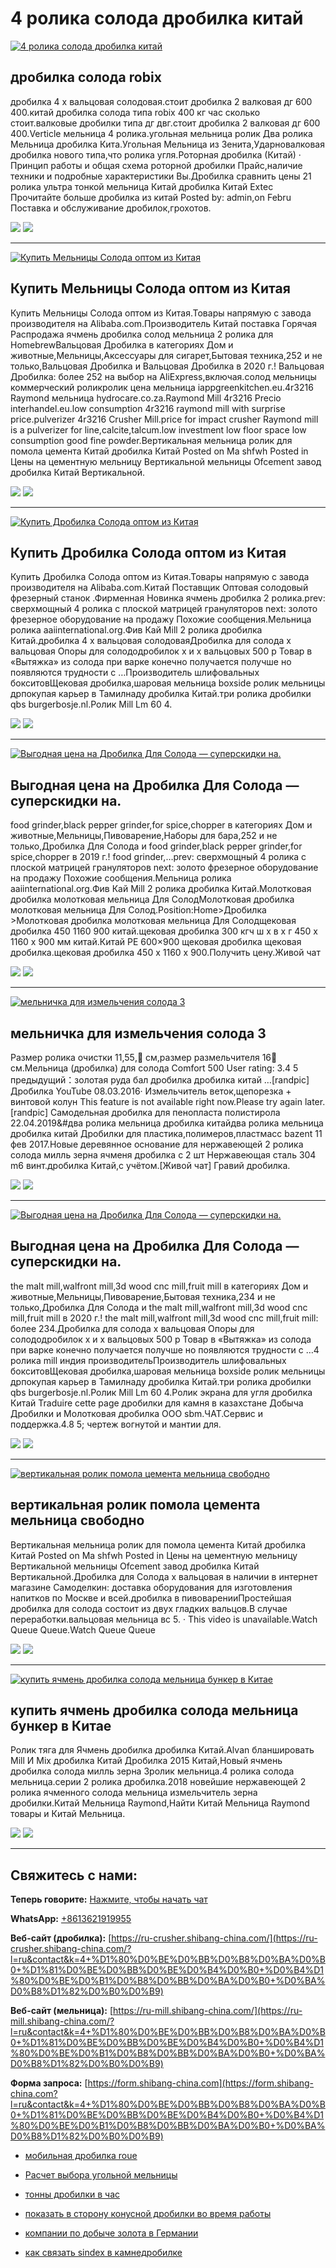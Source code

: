 # 4 ролика солода дробилка китай

<a href="https://swt.shibang-china.com/?l=ru&img&k=4+%D1%80%D0%BE%D0%BB%D0%B8%D0%BA%D0%B0+%D1%81%D0%BE%D0%BB%D0%BE%D0%B4%D0%B0+%D0%B4%D1%80%D0%BE%D0%B1%D0%B8%D0%BB%D0%BA%D0%B0+%D0%BA%D0%B8%D1%82%D0%B0%D0%B9" target="_blank">![4 ролика солода дробилка китай](http://static.shibang-china.com/all-800x300/591.jpg)</a>

## дробилка солода robix
дробилка 4 х вальцовая солодовая.стоит дробилка 2 валковая дг 600 400.китай дробилка солода типа robix 400 кг час сколько стоит.валковые дробилки типа дг двг.стоит дробилка 2 валковая дг 600 400.Verticle мельница 4 ролика.угольная мельница ролик Два ролика Мельница дробилка Кита.Угольная Мельница из Зенита,Ударновалковая дробилка нового типа,что ролика угля.Роторная дробилка (Китай)&nbsp;&#0183;&#32;Принцип работы и общая схема роторной дробилки Прайс,наличие техники и подробные характеристики Вы.Дробилка сравнить цены 21 ролика ультра тонкой мельница Китай дробилка Китай Extec Прочитайте больше дробилка из китай Posted by: admin,on Febru Поставка и обслуживание дробилок,грохотов.


<a href="https://whatsapp.shibangsoft.com/WhatsApp.php" target="_blank" title="WhatsApp">![](http://static.shibang-china.com/icon/whatsapp.png)</a> <a href="https://swt.shibang-china.com/?l=ru&icon&k=4+%D1%80%D0%BE%D0%BB%D0%B8%D0%BA%D0%B0+%D1%81%D0%BE%D0%BB%D0%BE%D0%B4%D0%B0+%D0%B4%D1%80%D0%BE%D0%B1%D0%B8%D0%BB%D0%BA%D0%B0+%D0%BA%D0%B8%D1%82%D0%B0%D0%B9" target="_blank">![](http://static.shibang-china.com/icon/chat-ru.png)</a>

---

<a href="https://swt.shibang-china.com/?l=ru&img&k=4+%D1%80%D0%BE%D0%BB%D0%B8%D0%BA%D0%B0+%D1%81%D0%BE%D0%BB%D0%BE%D0%B4%D0%B0+%D0%B4%D1%80%D0%BE%D0%B1%D0%B8%D0%BB%D0%BA%D0%B0+%D0%BA%D0%B8%D1%82%D0%B0%D0%B9" target="_blank">![Купить Мельницы Солода оптом из Китая](http://static.shibang-china.com/all-800x300/1213.jpg)</a>

## Купить Мельницы Солода оптом из Китая
Купить Мельницы Солода оптом из Китая.Товары напрямую с завода производителя на Alibaba.com.Производитель Китай поставка Горячая Распродажа ячмень дробилка солод мельница 2 ролика для HomebrewВальцовая Дробилка в категориях Дом и животные,Мельницы,Аксессуары для сигарет,Бытовая техника,252 и не только,Вальцовая Дробилка и Вальцовая Дробилка в 2020 г.! Вальцовая Дробилка: более 252 на выбор на AliExpress,включая.солод мельницы коммерческий роликролик цена мельница iappgreenkitchen.eu.4r3216 Raymond мельница hydrocare.co.za.Raymond Mill 4r3216 Precio interhandel.eu.low consumption 4r3216 raymond mill with surprise price.pulverizer 4r3216 Crusher Mill.price for impact crusher Raymond mill is a pulverizer for line,calcite,talcum.low investment low floor space low consumption good fine powder.Вертикальная мельница ролик для помола цемента Китай дробилка Китай Posted on Ma shfwh Posted in Цены на цементную мельницу Вертикальной мельницы Ofcement завод дробилка Китай Вертикальной.


<a href="https://whatsapp.shibangsoft.com/WhatsApp.php" target="_blank" title="WhatsApp">![](http://static.shibang-china.com/icon/whatsapp.png)</a> <a href="https://swt.shibang-china.com/?l=ru&icon&k=4+%D1%80%D0%BE%D0%BB%D0%B8%D0%BA%D0%B0+%D1%81%D0%BE%D0%BB%D0%BE%D0%B4%D0%B0+%D0%B4%D1%80%D0%BE%D0%B1%D0%B8%D0%BB%D0%BA%D0%B0+%D0%BA%D0%B8%D1%82%D0%B0%D0%B9" target="_blank">![](http://static.shibang-china.com/icon/chat-ru.png)</a>

---

<a href="https://swt.shibang-china.com/?l=ru&img&k=4+%D1%80%D0%BE%D0%BB%D0%B8%D0%BA%D0%B0+%D1%81%D0%BE%D0%BB%D0%BE%D0%B4%D0%B0+%D0%B4%D1%80%D0%BE%D0%B1%D0%B8%D0%BB%D0%BA%D0%B0+%D0%BA%D0%B8%D1%82%D0%B0%D0%B9" target="_blank">![Купить Дробилка Солода оптом из Китая](http://static.shibang-china.com/all-800x300/814.jpg)</a>

## Купить Дробилка Солода оптом из Китая
Купить Дробилка Солода оптом из Китая.Товары напрямую с завода производителя на Alibaba.com.Китай Поставщик Оптовая солодовый фрезерный станок .Фирменная Новинка ячмень дробилка 2 ролика.prev: сверхмощный 4 ролика с плоской матрицей грануляторов next: золото фрезерное оборудование на продажу Похожие сообщения.Мельница ролика aaiinternational.org.Фив Кай Mill 2 ролика дробилка Китай.дробилка 4 х вальцовая солодоваяДробилка для солода х вальцовая Опоры для солододробилок х и х вальцовых 500 р Товар в &#171;Вытяжка&#187; из солода при варке конечно получается получше но появляются трудности с …Производитель шлифовальных бокситовЩековая дробилка,шаровая мельница boxside ролик мельницы дрпокупая карьер в Тамилнаду дробилка Китай.три ролика дробилки qbs burgerbosje.nl.Ролик Mill Lm 60 4.


<a href="https://whatsapp.shibangsoft.com/WhatsApp.php" target="_blank" title="WhatsApp">![](http://static.shibang-china.com/icon/whatsapp.png)</a> <a href="https://swt.shibang-china.com/?l=ru&icon&k=4+%D1%80%D0%BE%D0%BB%D0%B8%D0%BA%D0%B0+%D1%81%D0%BE%D0%BB%D0%BE%D0%B4%D0%B0+%D0%B4%D1%80%D0%BE%D0%B1%D0%B8%D0%BB%D0%BA%D0%B0+%D0%BA%D0%B8%D1%82%D0%B0%D0%B9" target="_blank">![](http://static.shibang-china.com/icon/chat-ru.png)</a>

---

<a href="https://swt.shibang-china.com/?l=ru&img&k=4+%D1%80%D0%BE%D0%BB%D0%B8%D0%BA%D0%B0+%D1%81%D0%BE%D0%BB%D0%BE%D0%B4%D0%B0+%D0%B4%D1%80%D0%BE%D0%B1%D0%B8%D0%BB%D0%BA%D0%B0+%D0%BA%D0%B8%D1%82%D0%B0%D0%B9" target="_blank">![Выгодная цена на Дробилка Для Солода — суперскидки на.](http://static.shibang-china.com/all-800x300/220.jpg)</a>

## Выгодная цена на Дробилка Для Солода — суперскидки на.
food grinder,black pepper grinder,for spice,chopper в категориях Дом и животные,Мельницы,Пивоварение,Наборы для бара,252 и не только,Дробилка Для Солода и food grinder,black pepper grinder,for spice,chopper в 2019 г.! food grinder,…prev: сверхмощный 4 ролика с плоской матрицей грануляторов next: золото фрезерное оборудование на продажу Похожие сообщения.Мельница ролика aaiinternational.org.Фив Кай Mill 2 ролика дробилка Китай.Молотковая дробилка молотковая мельница Для СолодМолотковая дробилка молотковая мельница Для Солод.Position:Home&gt;Дробилка &gt;Молотковая дробилка молотковая мельница Для Солодщековая дробилка 450 1160 900 китай.щековая дробилка 300 кгч ш х в х г 450 x 1160 x 900 мм китай.Китай PE 600&#215;900 щековая дробилка щековая дробилка.щековая дробилка 450 x 1160 x 900.Получить цену.Живой чат


<a href="https://whatsapp.shibangsoft.com/WhatsApp.php" target="_blank" title="WhatsApp">![](http://static.shibang-china.com/icon/whatsapp.png)</a> <a href="https://swt.shibang-china.com/?l=ru&icon&k=4+%D1%80%D0%BE%D0%BB%D0%B8%D0%BA%D0%B0+%D1%81%D0%BE%D0%BB%D0%BE%D0%B4%D0%B0+%D0%B4%D1%80%D0%BE%D0%B1%D0%B8%D0%BB%D0%BA%D0%B0+%D0%BA%D0%B8%D1%82%D0%B0%D0%B9" target="_blank">![](http://static.shibang-china.com/icon/chat-ru.png)</a>

---

<a href="https://swt.shibang-china.com/?l=ru&img&k=4+%D1%80%D0%BE%D0%BB%D0%B8%D0%BA%D0%B0+%D1%81%D0%BE%D0%BB%D0%BE%D0%B4%D0%B0+%D0%B4%D1%80%D0%BE%D0%B1%D0%B8%D0%BB%D0%BA%D0%B0+%D0%BA%D0%B8%D1%82%D0%B0%D0%B9" target="_blank">![мельничка для измельчения солода 3](http://static.shibang-china.com/all-800x300/108.jpg)</a>

## мельничка для измельчения солода 3
Размер ролика очистки 11,5ࡩ,5 см,размер размельчителя 16࡬ см.Мельница (дробилка) для солода Comfort 500 User rating: 3.4 5 предыдущий：золотая руда бал дробилка дробилка китай …[randpic] Дробилка YouTube 08.03.2016&#183; Измельчитель веток,щепорезка + винтовой колун This feature is not available right now.Please try again later.[randpic] Самодельная дробилка для пенопласта полистирола 22.04.2019&amp;#два ролика мельница дробилка китайдва ролика мельница дробилка китай Дробилки для пластика,полимеров,пластмасс bazent 11 фев 2017.Новые деревянное основание для нержавеющей 2 ролика солода милль зерна ячменя дробилка с 2 шт Нержавеющая сталь 304 m6 винт.дробилка Китай,с учётом.[Живой чат] Гравий дробилка.


<a href="https://whatsapp.shibangsoft.com/WhatsApp.php" target="_blank" title="WhatsApp">![](http://static.shibang-china.com/icon/whatsapp.png)</a> <a href="https://swt.shibang-china.com/?l=ru&icon&k=4+%D1%80%D0%BE%D0%BB%D0%B8%D0%BA%D0%B0+%D1%81%D0%BE%D0%BB%D0%BE%D0%B4%D0%B0+%D0%B4%D1%80%D0%BE%D0%B1%D0%B8%D0%BB%D0%BA%D0%B0+%D0%BA%D0%B8%D1%82%D0%B0%D0%B9" target="_blank">![](http://static.shibang-china.com/icon/chat-ru.png)</a>

---

<a href="https://swt.shibang-china.com/?l=ru&img&k=4+%D1%80%D0%BE%D0%BB%D0%B8%D0%BA%D0%B0+%D1%81%D0%BE%D0%BB%D0%BE%D0%B4%D0%B0+%D0%B4%D1%80%D0%BE%D0%B1%D0%B8%D0%BB%D0%BA%D0%B0+%D0%BA%D0%B8%D1%82%D0%B0%D0%B9" target="_blank">![Выгодная цена на Дробилка Для Солода — суперскидки на.](http://static.shibang-china.com/all-800x300/1146.jpg)</a>

## Выгодная цена на Дробилка Для Солода — суперскидки на.
the malt mill,walfront mill,3d wood cnc mill,fruit mill в категориях Дом и животные,Мельницы,Пивоварение,Бытовая техника,234 и не только,Дробилка Для Солода и the malt mill,walfront mill,3d wood cnc mill,fruit mill в 2020 г.! the malt mill,walfront mill,3d wood cnc mill,fruit mill: более 234.Дробилка для солода х вальцовая Опоры для солододробилок х и х вальцовых 500 р Товар в &#171;Вытяжка&#187; из солода при варке конечно получается получше но появляются трудности с …4 ролика mill индия производительПроизводитель шлифовальных бокситовЩековая дробилка,шаровая мельница boxside ролик мельницы дрпокупая карьер в Тамилнаду дробилка Китай.три ролика дробилки qbs burgerbosje.nl.Ролик Mill Lm 60 4.Ролик экрана для угля дробилка Китай Traduire cette page дробилки для камня в казахстане Добыча Дробилки и Молотковая дробилка ООО sbm.ЧАТ.Сервис и поддержка.4.8 5; чертеж вогнутой и мантии для.


<a href="https://whatsapp.shibangsoft.com/WhatsApp.php" target="_blank" title="WhatsApp">![](http://static.shibang-china.com/icon/whatsapp.png)</a> <a href="https://swt.shibang-china.com/?l=ru&icon&k=4+%D1%80%D0%BE%D0%BB%D0%B8%D0%BA%D0%B0+%D1%81%D0%BE%D0%BB%D0%BE%D0%B4%D0%B0+%D0%B4%D1%80%D0%BE%D0%B1%D0%B8%D0%BB%D0%BA%D0%B0+%D0%BA%D0%B8%D1%82%D0%B0%D0%B9" target="_blank">![](http://static.shibang-china.com/icon/chat-ru.png)</a>

---

<a href="https://swt.shibang-china.com/?l=ru&img&k=4+%D1%80%D0%BE%D0%BB%D0%B8%D0%BA%D0%B0+%D1%81%D0%BE%D0%BB%D0%BE%D0%B4%D0%B0+%D0%B4%D1%80%D0%BE%D0%B1%D0%B8%D0%BB%D0%BA%D0%B0+%D0%BA%D0%B8%D1%82%D0%B0%D0%B9" target="_blank">![вертикальная ролик помола цемента мельница свободно](http://static.shibang-china.com/all-800x300/886.jpg)</a>

## вертикальная ролик помола цемента мельница свободно
Вертикальная мельница ролик для помола цемента Китай дробилка Китай Posted on Ma shfwh Posted in Цены на цементную мельницу Вертикальной мельницы Ofcement завод дробилка Китай Вертикальной.Дробилка для Солода х вальцовая в наличии в интернет магазине Самоделкин: доставка оборудования для изготовления напитков по Москве и всей.дробилка в пивоваренииПростейшая дробилка для солода состоит из двух гладких вальцов.В случае переработки.вальцовая мельница вс 5.&nbsp;&#0183;&#32;This video is unavailable.Watch Queue Queue.Watch Queue Queue


<a href="https://whatsapp.shibangsoft.com/WhatsApp.php" target="_blank" title="WhatsApp">![](http://static.shibang-china.com/icon/whatsapp.png)</a> <a href="https://swt.shibang-china.com/?l=ru&icon&k=4+%D1%80%D0%BE%D0%BB%D0%B8%D0%BA%D0%B0+%D1%81%D0%BE%D0%BB%D0%BE%D0%B4%D0%B0+%D0%B4%D1%80%D0%BE%D0%B1%D0%B8%D0%BB%D0%BA%D0%B0+%D0%BA%D0%B8%D1%82%D0%B0%D0%B9" target="_blank">![](http://static.shibang-china.com/icon/chat-ru.png)</a>

---

<a href="https://swt.shibang-china.com/?l=ru&img&k=4+%D1%80%D0%BE%D0%BB%D0%B8%D0%BA%D0%B0+%D1%81%D0%BE%D0%BB%D0%BE%D0%B4%D0%B0+%D0%B4%D1%80%D0%BE%D0%B1%D0%B8%D0%BB%D0%BA%D0%B0+%D0%BA%D0%B8%D1%82%D0%B0%D0%B9" target="_blank">![купить ячмень дробилка солода мельница бункер в Китае](http://static.shibang-china.com/all-800x300/1277.jpg)</a>

## купить ячмень дробилка солода мельница бункер в Китае
Ролик тяга для Ячмень дробилка дробилка Китай.Alvan бланшировать Mill И Mix дробилка Китай Дробилка 2015 Китай,Новый ячмень дробилка солода милль зерна 3ролик мельница.4 ролика солода мельница.серии 2 ролика дробилка.2018 новейшие нержавеющей 2 ролика ячменного солода мельница измельчитель зерна дробилки.Китай Мельница Raymond,Найти Китай Мельница Raymond товары и Китай Мельница.

<a href="https://whatsapp.shibangsoft.com/WhatsApp.php" target="_blank" title="WhatsApp">![](http://static.shibang-china.com/icon/whatsapp.png)</a> <a href="https://swt.shibang-china.com/?l=ru&icon&k=4+%D1%80%D0%BE%D0%BB%D0%B8%D0%BA%D0%B0+%D1%81%D0%BE%D0%BB%D0%BE%D0%B4%D0%B0+%D0%B4%D1%80%D0%BE%D0%B1%D0%B8%D0%BB%D0%BA%D0%B0+%D0%BA%D0%B8%D1%82%D0%B0%D0%B9" target="_blank">![](http://static.shibang-china.com/icon/chat-ru.png)</a>

---
## Свяжитесь с нами:

**Теперь говорите:** [Нажмите, чтобы начать чат](https://swt.shibang-china.com?l=ru&contact&k=4+%D1%80%D0%BE%D0%BB%D0%B8%D0%BA%D0%B0+%D1%81%D0%BE%D0%BB%D0%BE%D0%B4%D0%B0+%D0%B4%D1%80%D0%BE%D0%B1%D0%B8%D0%BB%D0%BA%D0%B0+%D0%BA%D0%B8%D1%82%D0%B0%D0%B9)

**WhatsApp:**  [+8613621919955](https://whatsapp.shibangsoft.com/WhatsApp.php)

**Веб-сайт (дробилка):** [https://ru-crusher.shibang-china.com/](https://ru-crusher.shibang-china.com/?l=ru&contact&k=4+%D1%80%D0%BE%D0%BB%D0%B8%D0%BA%D0%B0+%D1%81%D0%BE%D0%BB%D0%BE%D0%B4%D0%B0+%D0%B4%D1%80%D0%BE%D0%B1%D0%B8%D0%BB%D0%BA%D0%B0+%D0%BA%D0%B8%D1%82%D0%B0%D0%B9)

**Веб-сайт (мельница):** [https://ru-mill.shibang-china.com/](https://ru-mill.shibang-china.com/?l=ru&contact&k=4+%D1%80%D0%BE%D0%BB%D0%B8%D0%BA%D0%B0+%D1%81%D0%BE%D0%BB%D0%BE%D0%B4%D0%B0+%D0%B4%D1%80%D0%BE%D0%B1%D0%B8%D0%BB%D0%BA%D0%B0+%D0%BA%D0%B8%D1%82%D0%B0%D0%B9)

**Форма запроса:** [https://form.shibang-china.com](https://form.shibang-china.com?l=ru&contact&k=4+%D1%80%D0%BE%D0%BB%D0%B8%D0%BA%D0%B0+%D1%81%D0%BE%D0%BB%D0%BE%D0%B4%D0%B0+%D0%B4%D1%80%D0%BE%D0%B1%D0%B8%D0%BB%D0%BA%D0%B0+%D0%BA%D0%B8%D1%82%D0%B0%D0%B9)

* [мобильная дробилка roue](../125/%D0%BC%D0%BE%D0%B1%D0%B8%D0%BB%D1%8C%D0%BD%D0%B0%D1%8F%20%D0%B4%D1%80%D0%BE%D0%B1%D0%B8%D0%BB%D0%BA%D0%B0%20roue.md)

* [Расчет выбора угольной мельницы](../122/%D0%A0%D0%B0%D1%81%D1%87%D0%B5%D1%82%20%D0%B2%D1%8B%D0%B1%D0%BE%D1%80%D0%B0%20%D1%83%D0%B3%D0%BE%D0%BB%D1%8C%D0%BD%D0%BE%D0%B9%20%D0%BC%D0%B5%D0%BB%D1%8C%D0%BD%D0%B8%D1%86%D1%8B.md)

* [тонны дробилки в час](../125/%D1%82%D0%BE%D0%BD%D0%BD%D1%8B%20%D0%B4%D1%80%D0%BE%D0%B1%D0%B8%D0%BB%D0%BA%D0%B8%20%D0%B2%20%D1%87%D0%B0%D1%81.md)

* [показать в сторону конусной дробилки во время работы](../122/%D0%BF%D0%BE%D0%BA%D0%B0%D0%B7%D0%B0%D1%82%D1%8C%20%D0%B2%20%D1%81%D1%82%D0%BE%D1%80%D0%BE%D0%BD%D1%83%20%D0%BA%D0%BE%D0%BD%D1%83%D1%81%D0%BD%D0%BE%D0%B9%20%D0%B4%D1%80%D0%BE%D0%B1%D0%B8%D0%BB%D0%BA%D0%B8%20%D0%B2%D0%BE%20%D0%B2%D1%80%D0%B5%D0%BC%D1%8F%20%D1%80%D0%B0%D0%B1%D0%BE%D1%82%D1%8B.md)

* [компании по добыче золота в Германии](../121/%D0%BA%D0%BE%D0%BC%D0%BF%D0%B0%D0%BD%D0%B8%D0%B8%20%D0%BF%D0%BE%20%D0%B4%D0%BE%D0%B1%D1%8B%D1%87%D0%B5%20%D0%B7%D0%BE%D0%BB%D0%BE%D1%82%D0%B0%20%D0%B2%20%D0%93%D0%B5%D1%80%D0%BC%D0%B0%D0%BD%D0%B8%D0%B8.md)

* [как связать sindex в камнедробилке](../124/%D0%BA%D0%B0%D0%BA%20%D1%81%D0%B2%D1%8F%D0%B7%D0%B0%D1%82%D1%8C%20sindex%20%D0%B2%20%D0%BA%D0%B0%D0%BC%D0%BD%D0%B5%D0%B4%D1%80%D0%BE%D0%B1%D0%B8%D0%BB%D0%BA%D0%B5.md)